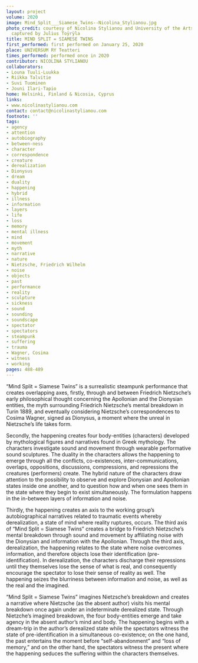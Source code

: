 ```yaml
---
layout: project
volume: 2020
image: Mind_Split___Siamese_Twins--Nicolina_Stylianou.jpg
photo_credit: courtesy of Nicolina Stylianou and University of the Arts Helsinki,
  captured by Julius Toÿrÿla
title: MIND SPLIT = SIAMESE TWINS
first_performed: first performed on January 25, 2020
place: UNIVERSUM RY Teatteri
times_performed: performed once in 2020
contributor: NICOLINA STYLIANOU
collaborators:
- Louna Tuuli-Luukka
- Riikka Talvitie
- Suvi Tuominen
- Jouni Ilari-Tapio
home: Helsinki, Finland & Nicosia, Cyprus
links:
- www.nicolinastylianou.com
contact: contact@nicolinastylianou.com
footnote: ''
tags:
- agency
- attention
- autobiography
- between-ness
- character
- correspondence
- creature
- derealization
- Dionysus
- dream
- duality
- happening
- hybrid
- illness
- information
- layers
- life
- loss
- memory
- mental illness
- mind
- movement
- myth
- narrative
- nature
- Nietzsche, Friedrich Wilhelm
- noise
- objects
- past
- performance
- reality
- sculpture
- sickness
- sound
- sounding
- soundscape
- spectator
- spectators
- steampunk
- suffering
- trauma
- Wagner, Cosima
- witness
- working
pages: 488-489
---
```


“Mind Split = Siamese Twins” is a surrealistic steampunk performance that creates overlapping axes, firstly, through and between Friedrich Nietzsche’s early philosophical thought concerning the Apollonian and the Dionysian entities, the myth surrounding Friedrich Nietzsche’s mental breakdown in Turin 1889, and eventually considering Nietzsche’s correspondences to Cosima Wagner, signed as Dionysus, a moment where the unreal in Nietzsche’s life takes form. 

  

Secondly, the happening creates four body-entities (characters) developed by mythological figures and narratives found in Greek mythology. The characters investigate sound and movement through wearable performative sound sculptures. The duality in the characters allows the happening to emerge through all the conflicts, co-existences, inter-communications, overlaps, oppositions, discussions, compressions, and repressions the creatures (performers) create. The hybrid nature of the characters draw attention to the possibility to observe and explore Dionysian and Apollonian states inside one another, and to question how and when one sees them in the state where they begin to exist simultaneously. The formulation happens in the in-between layers of information and noise.

Thirdly, the happening creates an axis to the working group’s autobiographical narratives related to traumatic events whereby derealization, a state of mind where reality ruptures, occurs. The third axis of “Mind Split = Siamese Twins” creates a bridge to Friedrich Nietzsche’s mental breakdown through sound and movement by affiliating noise with the Dionysian and information with the Apollonian. Through the third axis, derealization, the happening relates to the state where noise overcomes information, and therefore objects lose their identification (pre-identification).  In derealization, the characters discharge their repressions until they themselves lose the sense of what is real, and consequently encourage the spectator to lose their sense of reality as well. The happening seizes the blurriness between information and noise, as well as the real and the imagined. 

“Mind Split = Siamese Twins” imagines Nietzsche’s breakdown and creates a narrative where Nietzsche (as the absent author) visits his mental breakdown once again under an indeterminate derealized state. Through Nietzche’s imagined breakdown, the four body-entities emerge and take agency in the absent author’s mind and body. The happening begins with a dream-trip in the author’s derealized state while the spectators witness the state of pre-identification in a simultaneous co-existence; on the one hand, the past entertains the moment before “self-abandonment” and “loss of memory,” and on the other hand, the spectators witness the present where the happening seduces the suffering within the characters themselves.